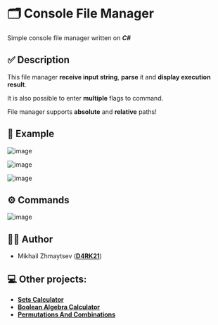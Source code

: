 # 🗂 Console File Manager

Simple console file manager written on _**C#**_

## ✅ Description

This file manager **receive input string**, **parse** it and **display execution result**.

It is also possible to enter **multiple** flags to command.

File manager supports **absolute** and **relative** paths!

## 📸 Example

![image](https://user-images.githubusercontent.com/81447820/147828864-caa90515-0c74-4c53-b439-66f44eba4136.png)

![image](https://user-images.githubusercontent.com/81447820/147828925-3dc474c6-ced5-4d8e-9f44-2f6793c11990.png)

![image](https://user-images.githubusercontent.com/81447820/147828968-4e057bce-a41b-4669-b4c3-5e1b93bc10f5.png)


##  ⚙️ Commands

![image](https://user-images.githubusercontent.com/81447820/147828819-99aef28f-a6c1-487c-adcc-c20f9c8053d3.png)


## 👨‍💻 Author
* Mikhail Zhmaytsev ([**D4RK21**](https://github.com/D4RK21))

## 💻 Other projects:
* [**Sets Calculator**](https://github.com/D4RK21/SetsCalculator)
* [**Boolean Algebra Calculator**](https://github.com/D4RK21/BooleanAlgebraCalculator)
* [**Permutations And Combinations**](https://github.com/D4RK21/PermutationsAndCombinations)
